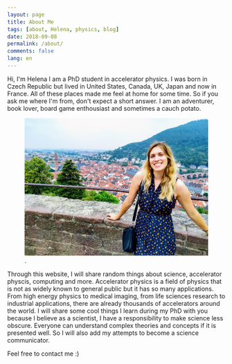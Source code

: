 ```yaml
---
layout: page
title: About Me
tags: [about, Helena, physics, blog]
date: 2018-09-08
permalink: /about/
comments: false
lang: en
---
```

    


Hi, I'm Helena I am a PhD student in accelerator physics. I was born in Czech Republic but lived in United States, Canada, UK, Japan and now in France. All of these places made me feel at home for some time. So if you ask me where I'm from, don't expect a short answer. I am an adventurer, book lover, board game enthousiast and sometimes a cauch potato.

<figure>
        <a href="/assets/img/posts/ger.jpg"><img src="/assets/img/posts/ger.jpg"></a>
        <figcaption>.</figcaption>
</figure>


Through this website, I will share random things about science, accelerator physcis, computing and more. Accelerator physics is a field of physics that is not as widely known to general public but it has so many applications. From high energy physics to medical imaging, from life sciences research to industrial applications, there are already thousands of accelerators around the world.
I will share some cool things I learn during my PhD with you because I believe as a scientist, I have a responsibility to make science less obscure. Everyone can understand complex theories and concepts if it is presented well. So I will also add my attempts to become a science communicator.

Feel free to contact me :)
